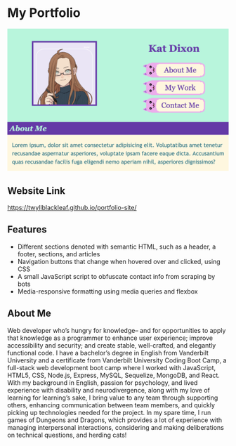 # My Portfolio

![A screenshot of the portfolio website showing a portrait, name, navigation links shaped like happy cats, and an About Me section](/assets/images/readme-pic.png)

## Website Link
<https://twyllblackleaf.github.io/portfolio-site/>

## Features

- Different sections denoted with semantic HTML, such as a header, a footer, sections, and articles
- Navigation buttons that change when hovered over and clicked, using CSS
- A small JavaScript script to obfuscate contact info from scraping by bots
- Media-responsive formatting using media queries and flexbox

## About Me

Web developer who’s hungry for knowledge– and for opportunities to apply that knowledge as a programmer to enhance user experience; improve accessibility and security; and create stable, well-crafted, and elegantly functional code. I have a bachelor’s degree in English from Vanderbilt University and a certificate from Vanderbilt University Coding Boot Camp, a full-stack web development boot camp where I worked with JavaScript, HTML5, CSS, Node.js, Express, MySQL, Sequelize, MongoDB, and React. With my background in English, passion for psychology, and lived experience with disability and neurodivergence, along with my love of learning for learning’s sake, I bring value to any team through supporting others, enhancing communication between team members, and quickly picking up technologies needed for the project. In my spare time, I run games of Dungeons and Dragons, which provides a lot of experience with managing interpersonal interactions, considering and making deliberations on technical questions, and herding cats!
